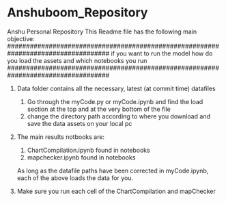 # Anshuboom_Repository
 Anshu Personal Repository
This Readme file has the following main objective:
###################################################################################
if you want to run the model how do you load the assets and which notebooks you run
###################################################################################

1. Data folder contains all the necessary, latest (at commit time) datafiles
   1. Go through the myCode.py or myCode.ipynb and find the load section at the top and at the very bottom of the         file
   2. change the directory path according to where you download and save the data assets on your local pc
2. The main results notbooks are:
   1. ChartCompilation.ipynb found in notebooks
   2. mapchecker.ipynb found in notebooks
   
   As long as the datafile paths have been corrected in myCode.ipynb, each of the above loads the data for you.
3. Make sure you run each cell of the ChartCompilation and mapChecker
   
